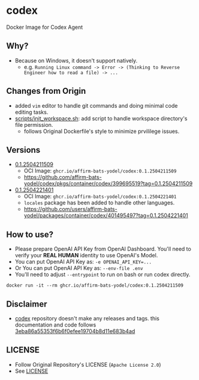 # codex

Docker Image for Codex Agent

## Why?

* Because on Windows, it doesn't support natively.
  * e.g. `Running Linux command -> Error -> (Thinking to Reverse Engineer how to read a file) -> ...`

## Changes from Origin

* added `vim` editor to handle git commands and doing minimal code editing tasks.
* [scripts/init_workspace.sh](./scripts/init_workspace.sh): add script to handle workspace directory's file permission.
  * follows Original Dockerfile's style to minimize prvililege issues.

## Versions

* [0.1.2504211509](https://github.com/affirm-bats-yodel/codex/releases/tag/0.1.2504211509)
  * OCI Image: `ghcr.io/affirm-bats-yodel/codex:0.1.2504211509`
  * https://github.com/affirm-bats-yodel/codex/pkgs/container/codex/399695519?tag=0.1.2504211509
* [0.1.2504221401](https://github.com/affirm-bats-yodel/codex/releases/tag/0.1.2504221401)
  * OCI Image: `ghcr.io/affirm-bats-yodel/codex:0.1.2504221401`
  * `locales` package has been added to handle other languages.
  * https://github.com/users/affirm-bats-yodel/packages/container/codex/401495497?tag=0.1.2504221401

## How to use?

* Please prepare OpenAI API Key from OpenAI Dashboard. You'll need to verify your **REAL HUMAN** identity to use
OpenAI's Model.
* You can put OpenAI API Key as: `-e OPENAI_API_KEY=...`
* Or You can put OpenAI API Key as: `--env-file .env`
* You'll need to adjust `--entrypoint` to run on bash or run codex directly.

```shell
docker run -it --rm ghcr.io/affirm-bats-yodel/codex:0.1.2504211509
```

## Disclaimer

* [codex](https://github.com/openai/codex) repository doesn't make any releases and tags.
this documentation and code follows [3eba86a55353f6b6f0efee19704b8d11e683b4ad](https://github.com/openai/codex/blob/3eba86a55353f6b6f0efee19704b8d11e683b4ad)

## LICENSE

* Follow Original Repository's LICENSE (`Apache License 2.0`)
* See [LICENSE](./LICENSE)
